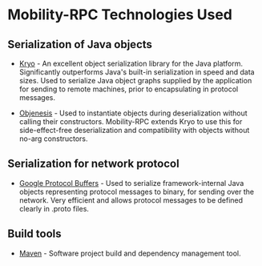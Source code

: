 # Mobility-RPC Technologies Used #

## Serialization of Java objects ##

  * [Kryo](http://code.google.com/p/kryo/) - An excellent object serialization library for the Java platform. Significantly outperforms Java's built-in serialization in speed and data sizes. Used to serialize Java object graphs supplied by the application for sending to remote machines, prior to encapsulating in protocol messages.

  * [Objenesis](http://code.google.com/p/objenesis/) - Used to instantiate objects during deserialization without calling their constructors. Mobility-RPC extends Kryo to use this for side-effect-free deserialization and compatibility with objects without no-arg constructors.

## Serialization for network protocol ##
  * [Google Protocol Buffers](http://code.google.com/p/protobuf/) - Used to serialize framework-internal Java objects representing protocol messages to binary, for sending over the network. Very efficient and allows protocol messages to be defined clearly in .proto files.

## Build tools ##
  * [Maven](http://maven.apache.org/) - Software project build and dependency management tool.
